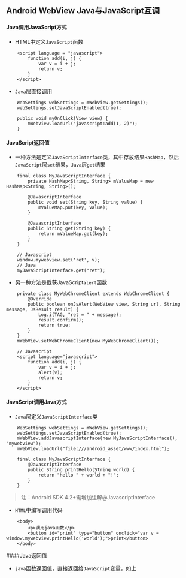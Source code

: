## Android WebView Java与JavaScript互调

#### Java调用JavaScript方式
* HTML中定义`JavaScript`函数
```
    <script language = "javascript">
        function add(i, j) {
            var v = i + j;
            return v;
        }
    </script>
```
* `Java`层直接调用
```
    WebSettings webSettings = mWebView.getSettings();
    webSettings.setJavaScriptEnabled(true);
	
    public void myOnClick(View view) {
        mWebView.loadUrl("javascript:add(1, 2)");
    }
```

#### JavaScript返回值
* 一种方法是定义`JavaScriptInterface`类，其中存放结果`HashMap`，然后`JavaScript`层`set`结果，`Java`层`get`结果
```
    final class MyJavaScriptInterface {
        private HashMap<String, String> mValueMap = new HashMap<String, String>();
    
        @JavascriptInterface
        public void set(String key, String value) {
            mValueMap.put(key, value);
        }
    
        @JavascriptInterface
        public String get(String key) {
            return mValueMap.get(key);
        }
    }
    
    // Javascript
    window.mywebview.set('ret', v);
    // Java
    myJavaScriptInterface.get("ret");
```
* 另一种方法是截获JavaScript`alert`函数
```
    private class MyWebChromeClient extends WebChromeClient {
        @Override
        public boolean onJsAlert(WebView view, String url, String message, JsResult result) {
            Log.i(TAG, "ret = " + message);
            result.confirm();
            return true;
        }
    }
    mWebView.setWebChromeClient(new MyWebChromeClient());
    
    // Javascript
    <script language="javascript">
        function add(i, j) {
            var v = i + j;
            alert(v);
            return v;
        }
    </script>
```

#### JavaScript调用Java方式
* `Java`层定义`JavaScriptInterface`类
```
    WebSettings webSettings = mWebView.getSettings();
    webSettings.setJavaScriptEnabled(true);
    mWebView.addJavascriptInterface(new MyJavaScriptInterface(), "mywebview");
    mWebView.loadUrl("file:///android_asset/www/index.html");
    
    final class MyJavaScriptInterface {
        @JavascriptInterface
        public String printHello(String world) {
            return "hello " + world + "!";
        }
    }
```
> 注：Android SDK 4.2+需增加注解@JavascriptInterface
* `HTML`中编写调用代码
```
    <body>
        <p>调用java函数</p>
        <button id="print" type="button" onclick="var v = window.mywebview.printHello('world');">print</button>
    </body>
```

####Java返回值
* `java`函数返回值，直接返回给`JavaScript`变量，如上
